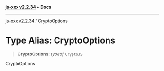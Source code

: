 [**js-xxx v2.2.34**](../README.md) • **Docs**

***

[js-xxx v2.2.34](../README.md) / CryptoOptions

# Type Alias: CryptoOptions

> **CryptoOptions**: *typeof* `CryptoJS`

CryptoOptions
